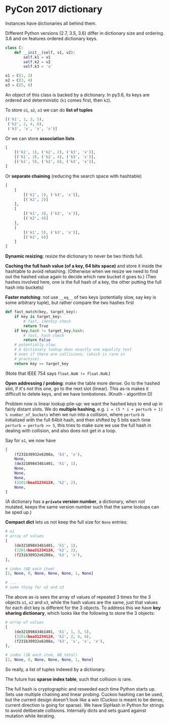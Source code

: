 # PyCon 2017 dictionary

Instances have dictionaries all behind them.

Different Python versions (2.7, 3.5, 3.6) differ in dictionary size and ordering.
3.6 and on features ordered dictionary keys.

```py
class C:
    def __init__(self, v1, v2):
        self.k1 = v1
        self.k2 = v2
        self.k3 = 'x'

o1 = C(1, 2)
o2 = C(3, 4)
o3 = C(5, 6)
```
An object of this class is backed by a dictionary.
In py3.6, its keys are ordered and deterministic (`k1` comes first, then `k2`).

To store `o1`, `o2`, `o3` we can do **list of tuples**
```py
[('k1', 1, 3, 5),
 ('k2', 2, 4, 6),
 ('k3', 'x', 'x', 'x')]
```
Or we can store **association lists**
```py
[
    [('k1', 1), ('k2', 2), ('k3', 'x')],
    [('k1', 3), ('k2', 4), ('k3', 'x')],
    [('k1', 5), ('k2', 6), ('k3', 'x')],
]
```
Or **separate chaining** (reducing the search space with hashtable)
```py
[
    [
        [('k1', 1), ('k3', 'x')],
        [('k2', 2)]
    ],
    [
        [('k1', 3), ('k3', 'x')],
        [('k2', 4)]
    ],
    [
        [('k1', 5), ('k3', 'x')],
        [('k2', 6)]
    ]
]
```
**Dynamic resizing**: resize the dictionary to never be two thirds full.

**Caching the full hash value (of a key, 64 bits space)** and store it inside the hashtable to avoid rehashing.
(Otherwise when we resize we need to find out the hashed value again to decide which new bucket it goes to.)
(Two hashes involved here, one is the full hash of a key, the other putting the full hash into buckets)

**Faster matching**: not use `__eq__` of two keys (potentially slow, say key is some arbitrary tuple), but rather compare the two hashes first
```py
def fast_match(key, target_key):
    if key is target_key:
        # fast, identiy check
        return True
    if key.hash != target_key.hash:
        # fast, hash check
        return False
    # potentially slow.
    # A dictionary lookup does exactly one equality test
    # even if there are collisions, (which is rare in
    # practice).
    return key == target_key
```

(Note that IEEE 754 says `float.NaN != float.NaN`.)

**Open addressing / probing**: make the table more dense.
Go to the hashed slot, if it's not this one, go to the next slot (linear).
This as-is makes it difficult to delete keys, and we have tombstones. (Knuth - algorithm D)

Problem now is linear lookup pile-up: we want the hashed keys to end up in fairly distant slots.
We do **multiple hashing**, e.g. `i = (5 * i + perturb + 1) % number_of_buckets` when we run into a collision, where `perturb` is initialized with the full 64bit hash, and then shifted by 5 bits each time `perturb = perturb >> 5`, this tries to make sure we use the full hash in dealing with collision, and also does not get in a loop.

Say for `o1`, we now have
```py
[
    (f231b30932e6208a, 'k3', 'x'),
    None,
    (de321098434b1401, 'k1', 1),
    None,
    None,
    None,
    (32014bea31234124, 'k2', 2),
    None,
]
```

(A dictionary has a **`private` version number**, a dictionary, when not mutated, keeps the same version number such that the same lookups can be sped up.)

**Compact dict** lets us not keep the full size for `None` entries:
```py
# o1
# array of values
[
    (de321098434b1401, 'k1', 1),
    (32014bea31234124, 'k2', 2),
    (f231b30932e6208a, 'k3', 'x'),
],

# index (8B each item)
[2, None, 0, None, None, None, 1, None]

# ...
# same thing for o2 and o3
```

The above as-is sees the array of values of repeated 3 times for the 3 objects `o1`, `o2` and `o3`, while the hash values are the same, just that values for each dict key is different for the 3 objects.
To address this we have **key sharing dictionary**, which looks like the following to store the 3 objects:

```py
# array of values
[
    (de321098434b1401, 'k1', 1, 3, 5),
    (32014bea31234124, 'k2', 2, 4, 6),
    (f231b30932e6208a, 'k3', 'x', 'x', 'x'),
],

# index (1B each item, 8B total)
[2, None, 0, None, None, None, 1, None]
```

So really, a list of tuples indexed by a dictionary.

The future has **sparse index table**, such that collision is rare.

The full hash is cryptographic and reseeded each time Python starts up.
Sets use multiple chaining and linear probing.
Cuckoo hashing can be used, but the current design doesn't look like a win (Cuckoo is meant to be dense, current direction is going for sparse).
We have SipHash in Python for strings to avoid deliberate collisions.
Internally dicts and sets guard against mutation while iterating.
